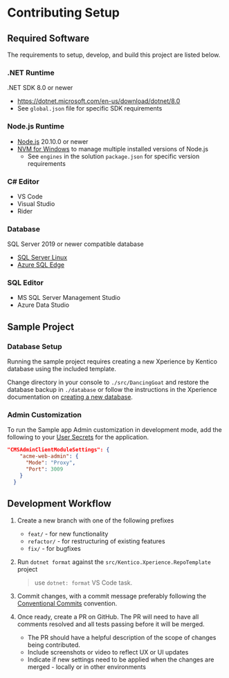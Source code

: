 # Contributing Setup

## Required Software

The requirements to setup, develop, and build this project are listed below.

### .NET Runtime

.NET SDK 8.0 or newer

- <https://dotnet.microsoft.com/en-us/download/dotnet/8.0>
- See `global.json` file for specific SDK requirements

### Node.js Runtime

- [Node.js](https://nodejs.org/en/download) 20.10.0 or newer
- [NVM for Windows](https://github.com/coreybutler/nvm-windows) to manage multiple installed versions of Node.js
  - See `engines` in the solution `package.json` for specific version requirements

### C# Editor

- VS Code
- Visual Studio
- Rider

### Database

SQL Server 2019 or newer compatible database

- [SQL Server Linux](https://learn.microsoft.com/en-us/sql/linux/sql-server-linux-setup?view=sql-server-ver15)
- [Azure SQL Edge](https://learn.microsoft.com/en-us/azure/azure-sql-edge/disconnected-deployment)

### SQL Editor

- MS SQL Server Management Studio
- Azure Data Studio

## Sample Project

### Database Setup

Running the sample project requires creating a new Xperience by Kentico database using the included template.

Change directory in your console to `./src/DancingGoat` and restore the database backup in `./database` or follow the instructions in the Xperience documentation on [creating a new database](https://docs.xperience.io/xp26/developers-and-admins/installation#Installation-CreatetheprojectdatabaseCreateProjectDatabase).

### Admin Customization

To run the Sample app Admin customization in development mode, add the following to your [User Secrets](https://learn.microsoft.com/en-us/aspnet/core/security/app-secrets?view=aspnetcore-7.0&tabs=windows#secret-manager) for the application.

```json
"CMSAdminClientModuleSettings": {
    "acme-web-admin": {
      "Mode": "Proxy",
      "Port": 3009
    }
  }
```

## Development Workflow

1. Create a new branch with one of the following prefixes

   - `feat/` - for new functionality
   - `refactor/` - for restructuring of existing features
   - `fix/` - for bugfixes

1. Run `dotnet format` against the `src/Kentico.Xperience.RepoTemplate` project

   > use `dotnet: format` VS Code task.

1. Commit changes, with a commit message preferably following the [Conventional Commits](https://www.conventionalcommits.org/en/v1.0.0/#summary) convention.

1. Once ready, create a PR on GitHub. The PR will need to have all comments resolved and all tests passing before it will be merged.

   - The PR should have a helpful description of the scope of changes being contributed.
   - Include screenshots or video to reflect UX or UI updates
   - Indicate if new settings need to be applied when the changes are merged - locally or in other environments
